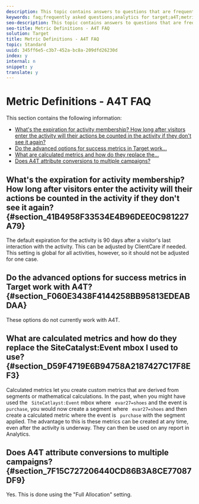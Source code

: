 ```yaml
---
description: This topic contains answers to questions that are frequently asked about metric definitions and using Analytics as the reporting source for Target (A4T).
keywords: faq;frequently asked questions;analytics for target;a4T;metric;metric definitions
seo-description: This topic contains answers to questions that are frequently asked about metric definitions and using Analytics as the reporting source for Target (A4T).
seo-title: Metric Definitions - A4T FAQ
solution: Target
title: Metric Definitions - A4T FAQ
topic: Standard
uuid: 345ff6e5-c3b7-452a-bc8a-209dfd26230d
index: y
internal: n
snippet: y
translate: y
---
```


# Metric Definitions - A4T FAQ

This section contains the following information: 


* [ What's the expiration for activity membership? How long after visitors enter the activity will their actions be counted in the activity if they don't see it again?](c_a4t_faq_metric-definition.md#section_41B4958F33534E4B96DEE0C981227A79)
* [ Do the advanced options for success metrics in Target work...](c_a4t_faq_metric-definition.md#section_F060E3438F4144258BB95813EDEABDAA)
* [ What are calculated metrics and how do they replace the...](c_a4t_faq_metric-definition.md#section_D59F4719E6B94758A2187427C17F8EF3)
* [ Does A4T attribute conversions to multiple campaigns?](c_a4t_faq_metric-definition.md#section_7F15C727206440CD86B3A8CE77087DF9)


## What's the expiration for activity membership? How long after visitors enter the activity will their actions be counted in the activity if they don't see it again? {#section_41B4958F33534E4B96DEE0C981227A79}

The default expiration for the activity is 90 days after a visitor's last interaction with the activity. This can be adjusted by ClientCare if needed. This setting is global for all activities, however, so it should not be adjusted for one case. 

## Do the advanced options for success metrics in Target work with A4T? {#section_F060E3438F4144258BB95813EDEABDAA}

These options do not currently work with A4T. 

## What are calculated metrics and how do they replace the SiteCatalyst:Event mbox I used to use? {#section_D59F4719E6B94758A2187427C17F8EF3}

Calculated metrics let you create custom metrics that are derived from segments or mathematical calculations. In the past, when you might have used the ` SiteCatlayst:Event` mbox where ` evar27=shoes` and the event is ` purchase`, you would now create a segment where ` evar27=shoes` and then create a calculated metric where the event is ` purchase` with the segment applied. The advantage to this is these metrics can be created at any time, even after the activity is underway. They can then be used on any report in Analytics. 

## Does A4T attribute conversions to multiple campaigns? {#section_7F15C727206440CD86B3A8CE77087DF9}

Yes. This is done using the "Full Allocation" setting. 
